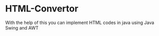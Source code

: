 # HTML-Convertor
With the help of this you can implement HTML codes in java using Java Swing and AWT

